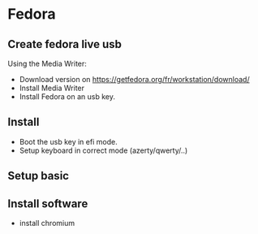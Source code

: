 # Fedora

## Create fedora live usb

Using the Media Writer:

* Download version on https://getfedora.org/fr/workstation/download/
* Install Media Writer
* Install Fedora on an usb key.

## Install 

* Boot the usb key in efi mode.
* Setup keyboard in correct mode (azerty/qwerty/..)

## Setup basic 



## Install software

* install chromium

